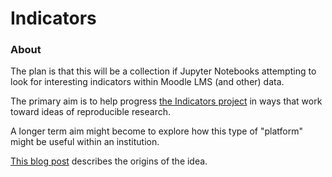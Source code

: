 # Indicators

### About

The plan is that this will be a collection if Jupyter Notebooks attempting to look for interesting indicators within Moodle LMS (and other) data. 

The primary aim is to help progress [the Indicators project](https://indicatorsproject.wordpress.com/) in ways that work toward ideas of reproducible research.

A longer term aim might become to explore how this type of "platform" might be useful within an institution.

[This blog post](http://djon.es/blog/2017/03/08/thinking-about-more-reproducible-research-and-learning-analytics/) describes the origins of the idea.

